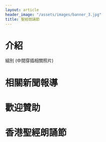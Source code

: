 ```yaml
---
layout: article
header_image: "/assets/images/banner_3.jpg"
title: 聖經朗誦節
---
```


# 介紹

組別
(中間穿插相關照片)

# 相關新聞報導

# 歡迎贊助


# 香港聖經朗誦節
